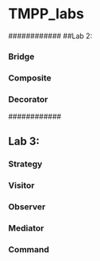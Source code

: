 # TMPP_labs
############
##Lab 2:
### Bridge
### Composite
### Decorator
############
## Lab 3:
### Strategy
### Visitor
### Observer
### Mediator
### Command
